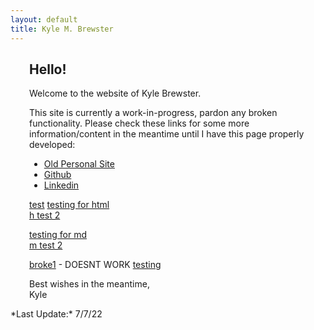 ```yaml
---
layout: default
title: Kyle M. Brewster
---
```

<div style="margin-left: 30px;">

## Hello!

Welcome to the website of Kyle Brewster.

This site is currently a work-in-progress, pardon any broken functionality. Please check these links for some more information/content in the meantime until I have this page properly developed:

- [Old Personal Site](https://kyle-brewster.blogspot.com/)
- [Github](https://github.com/k-brew)
- [Linkedin](https://www.linkedin.com/in/kyle-brewster)

[test](https://k-brew.github.io/personal-site/files/testing.html)
[testing for html](/files/testing.html)  
[h test 2](/files/testing2.html)



[testing for md](test-page.md)  
[m test 2](test-page2.md)  

[broke1](testing.html) - DOESNT WORK
[testing](/test-page.md)


Best wishes in the meantime,  
Kyle 
</div>
*Last Update:* 7/7/22

<script src="http://code.jquery.com/jquery-1.4.2.min.js"></script> <script> var x = document.getElementsByClassName("site-footer-credits"); setTimeout(() => { x[0].remove(); }, 10); </script>



